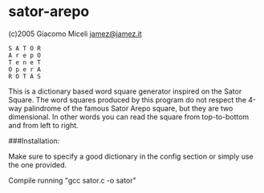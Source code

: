 # sator-arepo
(c)2005 Giacomo Miceli <jamez@jamez.it>

```
S A T O R
A r e p O
T e n e T
O p e r A
R O T A S
```

This is a dictionary based word square generator inspired on the Sator Square. 
The word squares produced by this program do not respect the 4-way palindrome 
of the famous Sator Arepo square, but they are two dimensional. In other words 
you can read the square from top-to-bottom and from left to right.

###Installation:

Make sure to specify a good dictionary in the config section or simply use the one provided. 

Compile running "gcc sator.c -o sator"


